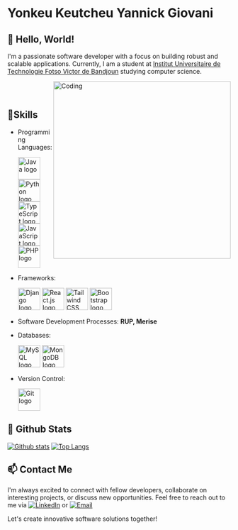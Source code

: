 # Yonkeu Keutcheu Yannick Giovani

## 👋 Hello, World!

I'm a passionate software developer with a focus on building robust and scalable applications. Currently, I am a student at [Institut Universitaire de Technologie Fotso Victor de Bandjoun]([https://example.com](https://www.univ-dschang.org/iutfv-bandjoun/)) studying computer science.

<img align="right" alt="Coding" width="400" src="https://user-images.githubusercontent.com/74038190/229223263-cf2e4b07-2615-4f87-9c38-e37600f8381a.gif">
<br><br>

## 💼Skills

- Programming Languages:

  <img src="https://www.vectorlogo.zone/logos/java/java-icon.svg" alt="Java logo" width="50" height="50" />
  <img src="https://www.vectorlogo.zone/logos/python/python-icon.svg" alt="Python logo" width="50" height="50" />
  <img src="https://www.vectorlogo.zone/logos/typescriptlang/typescriptlang-icon.svg" alt="TypeScript logo" width="50" height="50" />
  <img src="https://www.vectorlogo.zone/logos/javascript/javascript-icon.svg" alt="JavaScript logo" width="50" height="50" />
  <img src="https://www.vectorlogo.zone/logos/php/php-icon.svg" alt="PHP logo" width="50" height="50" />
  
- Frameworks:
  
  <img src="https://www.vectorlogo.zone/logos/djangoproject/djangoproject-icon.svg" alt="Django logo" width="50" height="50" />
  <img src="https://www.vectorlogo.zone/logos/reactjs/reactjs-icon.svg" alt="React.js logo" width="50" height="50" />
  <img src="https://www.vectorlogo.zone/logos/tailwindcss/tailwindcss-icon.svg" alt="Tailwind CSS logo" width="50" height="50" />
  <img src="https://www.vectorlogo.zone/logos/getbootstrap/getbootstrap-icon.svg" alt="Bootstrap logo" width="50" height="50" />
  
- Software Development Processes: **RUP, Merise**
  
- Databases:
  
  <img src="https://www.vectorlogo.zone/logos/mysql/mysql-icon.svg" alt="MySQL logo" width="50" height="50" />
  <img src="https://www.vectorlogo.zone/logos/mongodb/mongodb-icon.svg" alt="MongoDB logo" width="50" height="50" />
  
- Version Control:
  
  <img src="https://www.vectorlogo.zone/logos/git-scm/git-scm-icon.svg" alt="Git logo" width="50" height="50" />

## 🧮 Github Stats
[![Github stats](https://github-readme-stats.vercel.app/api?username=Keutcheu-Giovani&show_icons=true&include_all_commits=true)](https://github.com/Keutcheu-Giovani/github-readme-stats)
[![Top Langs](https://github-readme-stats.vercel.app/api/top-langs/?username=Keutcheu-Giovani&layout=compact)](https://github.com/Keutcheu-Giovani/github-readme-stats)

## 📫 Contact Me

I'm always excited to connect with fellow developers, collaborate on interesting projects, or discuss new opportunities. Feel free to reach out to me via [![LinkedIn](https://img.shields.io/badge/LinkedIn-Connect-blue?style=flat-square&logo=linkedin&labelColor=blue)](https://www.linkedin.com/in/yonkeu-keutcheu) or [![Email](https://img.shields.io/badge/Email-Contact%20me-red?style=flat-square&logo=mail.ru&labelColor=red)](mailto:keutcheugiovaniy@gmail.com)

Let's create innovative software solutions together!
